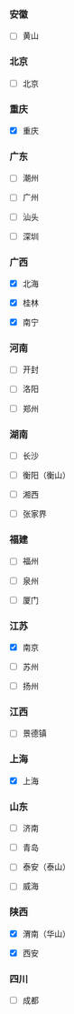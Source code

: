 ### 安徽

- [ ] 黄山

### 北京

- [ ] 北京

### 重庆

- [x] 重庆

### 广东

- [ ] 潮州

- [ ] 广州

- [ ] 汕头

- [ ] 深圳

### 广西

- [x] 北海

- [x] 桂林

- [x] 南宁

### 河南

- [ ] 开封

- [ ] 洛阳

- [ ] 郑州

### 湖南

- [ ] 长沙

- [ ] 衡阳（衡山）

- [ ] 湘西

- [ ] 张家界

### 福建

- [ ] 福州

- [ ] 泉州

- [ ] 厦门

### 江苏

- [x] 南京

- [ ] 苏州

- [ ] 扬州

### 江西

- [ ] 景德镇

### 上海

- [x] 上海

### 山东

- [ ] 济南

- [ ] 青岛

- [ ] 泰安（泰山）

- [ ] 威海

### 陕西

- [x] 渭南（华山）

- [x] 西安

### 四川

- [ ] 成都
